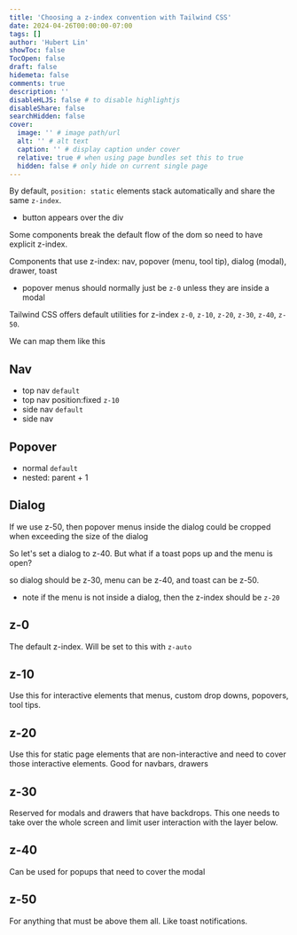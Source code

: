 ```yaml
---
title: 'Choosing a z-index convention with Tailwind CSS'
date: 2024-04-26T00:00:00-07:00
tags: []
author: 'Hubert Lin'
showToc: false
TocOpen: false
draft: false
hidemeta: false
comments: true
description: ''
disableHLJS: false # to disable highlightjs
disableShare: false
searchHidden: false
cover:
  image: '' # image path/url
  alt: '' # alt text
  caption: '' # display caption under cover
  relative: true # when using page bundles set this to true
  hidden: false # only hide on current single page
---
```


By default, `position: static` elements stack automatically and share the same
`z-index`.

- button appears over the div

Some components break the default flow of the dom so need to have explicit
z-index.

Components that use z-index: nav, popover (menu, tool tip), dialog (modal),
drawer, toast

- popover menus should normally just be `z-0` unless they are inside a modal

Tailwind CSS offers default utilities for z-index `z-0`, `z-10`, `z-20`, `z-30`,
`z-40`, `z-50`.

We can map them like this

## Nav

- top nav `default`
- top nav position:fixed `z-10`
- side nav `default`
- side nav

## Popover

- normal `default`
- nested: parent + 1

## Dialog

If we use z-50, then popover menus inside the dialog could be cropped when
exceeding the size of the dialog

So let's set a dialog to z-40. But what if a toast pops up and the menu is open?

so dialog should be z-30, menu can be z-40, and toast can be z-50.

- note if the menu is not inside a dialog, then the z-index should be `z-20`

## z-0

The default z-index. Will be set to this with `z-auto`

## z-10

Use this for interactive elements that menus, custom drop downs, popovers, tool
tips.

## z-20

Use this for static page elements that are non-interactive and need to cover
those interactive elements. Good for navbars, drawers

## z-30

Reserved for modals and drawers that have backdrops. This one needs to take over
the whole screen and limit user interaction with the layer below.


## z-40 

Can be used for popups that need to cover the modal

## z-50

For anything that must be above them all. Like toast notifications.
